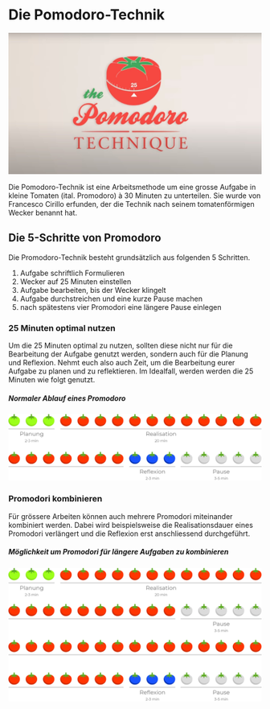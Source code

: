 # Die Pomodoro-Technik

[![Titelbild zur Pomodoro Technik](src/pomodoro.jpg)](https://youtu.be/VFW3Ld7JO0w)

Die Pomodoro-Technik ist eine Arbeitsmethode um eine grosse Aufgabe in kleine Tomaten (ital. Promodoro) à 30 Minuten zu unterteilen. Sie wurde von Francesco Cirillo erfunden, der die Technik nach seinem tomatenförmigen Wecker benannt hat.

## Die 5-Schritte von Promodoro
Die Promodoro-Technik besteht grundsätzlich aus folgenden 5 Schritten.

1. Aufgabe schriftlich Formulieren
2. Wecker auf 25 Minuten einstellen
3. Aufgabe bearbeiten, bis der Wecker klingelt
4. Aufgabe durchstreichen und eine kurze Pause machen
5. nach spätestens vier Promodori eine längere Pause einlegen

### 25 Minuten optimal nutzen
Um die 25 Minuten optimal zu nutzen, sollten diese nicht nur für die Bearbeitung der Aufgabe genutzt werden, sondern auch für die Planung und Reflexion. Nehmt euch also auch Zeit, um die Bearbeitung eurer Aufgabe zu planen und zu reflektieren. Im Idealfall, werden werden die 25 Minuten wie folgt genutzt.

##### Normaler Ablauf eines Promodoro

![Zeitplanung Pomodoro Technik](src/promodoro.png)

### Promodori kombinieren
Für grössere Arbeiten können auch mehrere Promodori miteinander kombiniert werden. Dabei wird beispielsweise die Realisationsdauer eines Promodori verlängert und die Reflexion erst anschliessend durchgeführt.

##### Möglichkeit um Promodori für längere Aufgaben zu kombinieren

![Zeitplanung für kombinierte Pomodori](src/promodori.png)